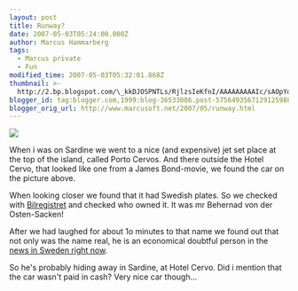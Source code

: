 ```yaml
---
layout: post
title: Runway?
date: 2007-05-03T05:24:00.000Z
author: Marcus Hammarberg
tags:
  - Marcus private
  - Fun
modified_time: 2007-05-03T05:32:01.868Z
thumbnail: >-
  http://2.bp.blogspot.com/\_kkDJOSPNTLs/RjlzsIeKfnI/AAAAAAAAAIc/sAOpYdbcujE/s72-c/PICT1517.JPG
blogger_id: tag:blogger.com,1999:blog-36533086.post-5756493567129125988
blogger_orig_url: http://www.marcusoft.net/2007/05/runway.html
---
```



[<img
src="http://2.bp.blogspot.com/_kkDJOSPNTLs/RjlzsIeKfnI/AAAAAAAAAIc/sAOpYdbcujE/s320/PICT1517.JPG"
id="BLOGGER_PHOTO_ID_5060202858352901746"
style="DISPLAY: block; MARGIN: 0px auto 10px; CURSOR: hand; TEXT-ALIGN: center"
data-border="0" />](http://2.bp.blogspot.com/_kkDJOSPNTLs/RjlzsIeKfnI/AAAAAAAAAIc/sAOpYdbcujE/s1600-h/PICT1517.JPG)



When i was on Sardine we went to a nice (and expensive) jet set place at
the top of the island, called Porto Cervos. And there outside the Hotel
Cervo, that looked like one from a James Bond-movie, we found the car on
the picture above.





When looking closer we found that it had Swedish plates. So we checked
with [Bilregistret](https://www21.vv.se/fordonsfraga/) and checked who
owned it. It was mr Behernad von der Osten-Sacken!





After we had laughed for about 1o minutes to that name we found out that
not only was the name real, he is an economical doubtful person in the
[news in Sweden right
now](http://www.google.se/search?hl=sv&sa=X&oi=spell&resnum=0&ct=result&cd=1&q=Bernard+von+der+Osten-Sacken&spell=1).





So he's probably hiding away in Sardine, at Hotel Cervo. Did i mention
that the car wasn't paid in cash? Very nice car though...

